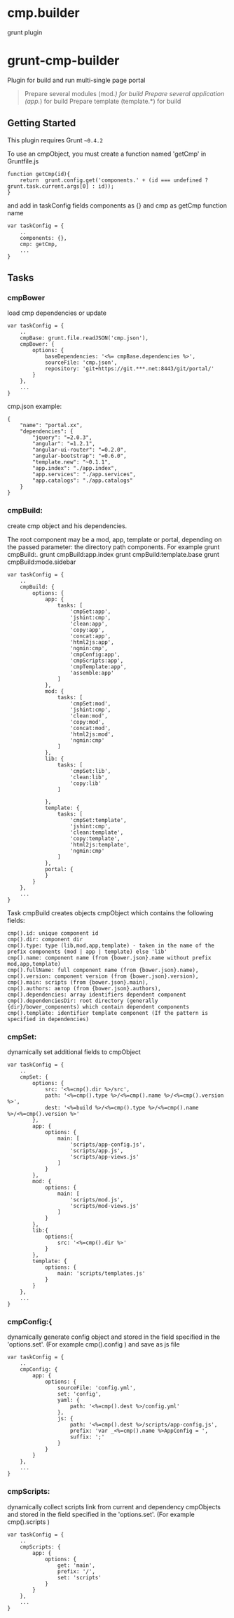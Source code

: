 cmp.builder
===========

grunt plugin

# grunt-cmp-builder
Plugin for build and run multi-single page portal

> Prepare several modules (mod.*) for build
> Prepare several application (app.*) for build
> Prepare template (template.*) for build

## Getting Started
This plugin requires Grunt `~0.4.2`

To use an cmpObject, you must create a function named 'getCmp'  in Gruntfile.js

    function getCmp(id){
        return  grunt.config.get('components.' + (id === undefined ? grunt.task.current.args[0] : id));
    }

and add in taskConfig fields components as {} and cmp as getCmp function name

    var taskConfig = {
        ..
        components: {},
        cmp: getCmp,
        ...
    }

## Tasks

### cmpBower
load cmp dependencies or update

    var taskConfig = {
        ..
        cmpBase: grunt.file.readJSON('cmp.json'),
        cmpBower: {
            options: {
                baseDependencies: '<%= cmpBase.dependencies %>',
                sourceFile: 'cmp.json',
                repository: 'git+https://git.***.net:8443/git/portal/'
            }
        },
        ...
    }

cmp.json example:

	{
		"name": "portal.xx",
		"dependencies": {
			"jquery": "=2.0.3",
			"angular": "=1.2.1",
			"angular-ui-router": "=0.2.0",
			"angular-bootstrap": "=0.6.0",
			"template.new": "~0.1.1",
			"app.index": "./app.index",
			"app.services": "./app.services",
			"app.catalogs": "./app.catalogs"
		}
	}
	

### cmpBuild:
create cmp object and his dependencies.

The root component may be a mod, app, template or portal,
depending on the passed parameter: the directory path components.
For example
grunt cmpBuild:.
grunt cmpBuild:app.index
grunt cmpBuild:template.base
grunt cmpBuild:mode.sidebar

    var taskConfig = {
        ..
        cmpBuild: {
            options: {
                app: {
                    tasks: [
                        'cmpSet:app',
                        'jshint:cmp',
                        'clean:app',
                        'copy:app',
                        'concat:app',
                        'html2js:app',
                        'ngmin:cmp',
                        'cmpConfig:app',
                        'cmpScripts:app',
                        'cmpTemplate:app',
                        'assemble:app'
                    ]
                },
                mod: {
                    tasks: [
                        'cmpSet:mod',
                        'jshint:cmp',
                        'clean:mod',
                        'copy:mod',
                        'concat:mod',
                        'html2js:mod',
                        'ngmin:cmp'
                    ]
                },
                lib: {
                    tasks: [
                        'cmpSet:lib',
                        'clean:lib',
                        'copy:lib'
                    ]

                },
                template: {
                    tasks: [
                        'cmpSet:template',
                        'jshint:cmp',
                        'clean:template',
                        'copy:template',
                        'html2js:template',
                        'ngmin:cmp'
                    ]
                },
                portal: {
                }
            }
        },
        ...
    }

Task cmpBuild creates objects cmpObject which contains the following fields:

	cmp().id: unique component id
	cmp().dir: component dir
	cmp().type: type (lib,mod,app,template) - taken in the name of the prefix components (mod | app | template) else 'lib'
	cmp().name: component name (from {bower.json}.name without prefix mod,app,template)
	cmp().fullName: full component name (from {bower.json}.name),
	cmp().version: component version (from {bower.json}.version),
	cmp().main: scripts (from {bower.json}.main),
	cmp().authors: автор (from {bower.json}.authors),
	cmp().dependencies: array identifiers dependent component
	cmp().dependenciesDir: root directory (generally {dir}/bower_components) which contain dependent components
	cmp().template: identifier template component (If the pattern is specified in dependencies)

###  cmpSet:
dynamically set additional fields to cmpObject

    var taskConfig = {
        ..
        cmpSet: {
            options: {
                src: '<%=cmp().dir %>/src',
                path: '<%=cmp().type %>/<%=cmp().name %>/<%=cmp().version %>',
                dest: '<%=build %>/<%=cmp().type %>/<%=cmp().name %>/<%=cmp().version %>'
            },
            app: {
                options: {
                    main: [
                        'scripts/app-config.js',
                        'scripts/app.js',
                        'scripts/app-views.js'
                    ]
                }
            },
            mod: {
                options: {
                    main: [
                        'scripts/mod.js',
                        'scripts/mod-views.js'
                    ]
                }
            },
            lib:{
                options:{
                    src: '<%=cmp().dir %>'
                }
            },
            template: {
                options: {
                    main: 'scripts/templates.js'
                }
            }
        },
        ...
    }

###  cmpConfig:{
dynamically generate config object
and stored in the field specified in the 'options.set'. (For example cmp().config )
and save as js file

    var taskConfig = {
        ..
        cmpConfig: {
            app: {
                options: {
                    sourceFile: 'config.yml',
                    set: 'config',
                    yaml: {
                        path: '<%=cmp().dest %>/config.yml'
                    },
                    js: {
                        path: '<%=cmp().dest %>/scripts/app-config.js',
                        prefix: 'var _<%=cmp().name %>AppConfig = ',
                        suffix: ';'
                    }
                }
            }
        },
        ...
    }

###  cmpScripts:
dynamically collect scripts link from current and dependency cmpObjects
and stored in the field specified in the 'options.set'. (For example cmp().scripts )

    var taskConfig = {
        ..
        cmpScripts: {
            app: {
                options: {
                    get: 'main',
                    prefix: '/',					
                    set: 'scripts'
                }
            }
        },
        ...
    }
